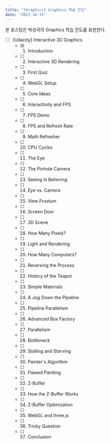 ```yaml
---
title: "[Graphics] Graphics 학습 진도"
date: "2021-10-13"
---
```


본 포스팅은 박성국의 Graphics 학습 진도를 표현한다.

- [ ] [Udacity] Interactive 3D Graphics
  - [x] 1. Introduction
  - [ ] 2. Interactive 3D Rendering
  - [ ] 3. First Quiz
  - [ ] 4. WebGL Setup
  - [ ] 5. Core Ideas
  - [ ] 6. Interactivity and FPS
  - [ ] 7. FPS Demo
  - [ ] 8. FPS and Refresh Rate
  - [ ] 9. Math Refresher
  - [ ] 10. CPU Cycles
  - [ ] 11. The Eye
  - [ ] 12. The Pinhole Camera
  - [ ] 13. Seeing Is Believing
  - [ ] 14. Eye vs. Camera
  - [ ] 15. View Frustum
  - [ ] 16. Screen Door
  - [ ] 17. 3D Scene
  - [ ] 18. How Many Pixels?
  - [ ] 19. Light and Rendering
  - [ ] 20. How Many Computers?
  - [ ] 21. Reversing the Process
  - [ ] 22. History of the Teapot
  - [ ] 23. Simple Materials
  - [ ] 24. A Jog Down the Pipeline
  - [ ] 25. Pipeline Parallelism
  - [ ] 26. Advanced Box Factory
  - [ ] 27. Parallelism
  - [ ] 28. Bottleneck
  - [ ] 29. Stalling and Starving
  - [ ] 30. Painter's Algorithm
  - [ ] 31. Flawed Painting
  - [ ] 32. Z-Buffer
  - [ ] 33. How the Z-Buffer Works
  - [ ] 34. Z-Buffer Optimization
  - [ ] 35. WebGL and three.js
  - [ ] 36. Tricky Question
  - [ ] 37. Conclusion
